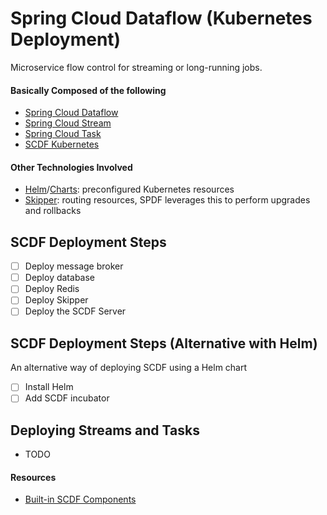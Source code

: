 # Spring Cloud Dataflow (Kubernetes Deployment)
Microservice flow control for streaming or long-running jobs.

#### Basically Composed of the following
- [Spring Cloud Dataflow](https://cloud.spring.io/spring-cloud-dataflow/)
- [Spring Cloud Stream](https://cloud.spring.io/spring-cloud-stream/)
- [Spring Cloud Task](https://spring.io/projects/spring-cloud-task)
- [SCDF Kubernetes](https://docs.spring.io/spring-cloud-dataflow-server-kubernetes/docs/current/reference/htmlsingle/#kubernetes-getting-started)

#### Other Technologies Involved
- [Helm](https://github.com/helm/helm)/[Charts](https://github.com/helm/charts): preconfigured Kubernetes resources
- [Skipper](https://github.com/zalando/skipper): routing resources, SPDF leverages this to perform upgrades and rollbacks

## SCDF Deployment Steps
- [ ] Deploy message broker
- [ ] Deploy database
- [ ] Deploy Redis
- [ ] Deploy Skipper
- [ ] Deploy the SCDF Server

## SCDF Deployment Steps (Alternative with Helm)
An alternative way of deploying SCDF using a Helm chart
- [ ] Install Helm
- [ ] Add SCDF incubator

## Deploying Streams and Tasks
- TODO
#### Resources
- [Built-in SCDF Components](https://docs.spring.io/spring-cloud-dataflow-server-kubernetes/docs/current/reference/htmlsingle/#applications)
